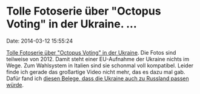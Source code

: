 Tolle Fotoserie über \"Octopus Voting\" in der Ukraine. \...
============================================================

Date: 2014-03-12 15:55:24

[Tolle Fotoserie über \"Octopus Voting\" in der
Ukraine](http://hinter-der-fichte.blogspot.de/2014/03/ukraine-die-kernluge-von-der-legitimen.html).
Die Fotos sind teilweise von 2012. Damit steht einer EU-Aufnahme der
Ukraine nichts im Wege. Zum Wahlsystem in Italien sind sie schonmal voll
kompatibel. Leider finde ich gerade das großartige Video nicht mehr, das
es dazu mal gab. Dafür fand ich [diesen Belege, dass die Ukraine auch zu
Russland passen
würde](http://www.focus.de/politik/videos/waehlen-auf-russisch-skandal-um-mehrfachabstimmung-im-parlament_vid_17656.html).
